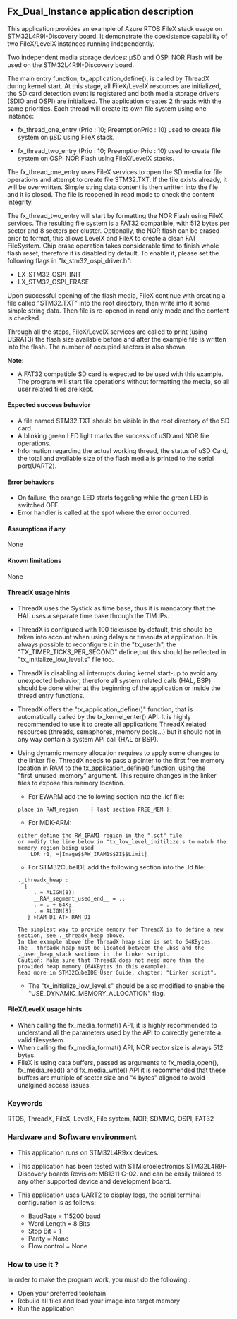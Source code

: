 ##  <b>Fx_Dual_Instance application description</b>

This application provides an example of Azure RTOS FileX stack usage on STM32L4R9I-Discovery board. It demonstrate the coexistence capability of two FileX/LevelX instances running independently.

Two independent media storage devices: µSD and OSPI NOR Flash will be used on the STM32L4R9I-Discovery board.

The main entry function, tx_application_define(), is called by ThreadX during kernel start. At this stage, all FileX/LevelX resources are initialized, the SD card detection event is registered and both media storage drivers (SDIO and OSPI) are initialized.
The application creates 2 threads with the same priorities. Each thread will create its own file system using one instance:

  - fx_thread_one_entry (Prio : 10; PreemptionPrio : 10) used to create file system on µSD using FileX stack.

  - fx_thread_two_entry (Prio : 10; PreemptionPrio : 10) used to create file system on OSPI NOR Flash using FileX/LevelX stacks.

The fx_thread_one_entry uses FileX services to open the SD media for file operations and attempt to create file STM32.TXT. If the file exists already, it will be overwritten.
Simple string data content is then written into the file and it is closed. The file is reopened in read mode to check the content integrity.

The fx_thread_two_entry will start by formatting the NOR Flash using FileX services. The resulting file system is a FAT32 compatible, with 512 bytes per sector and 8 sectors per cluster.
Optionally, the NOR flash can be erased prior to format, this allows LevelX and FileX to create a clean FAT FileSystem. Chip erase operation takes considerable time to finish whole flash reset, therefore it is disabled by default.
To enable it, please set the following flags in "lx_stm32_ospi_driver.h":

  - LX_STM32_OSPI_INIT
  - LX_STM32_OSPI_ERASE

Upon successful opening of the flash media, FileX continue with creating a file called "STM32.TXT" into the root directory, then write into it some simple string data. Then file is re-opened in read only mode and the content is checked.

Through all the steps, FileX/LevelX services are called to print (using USRAT3) the flash size available before and after the example file is written into the flash. The number of occupied sectors is also shown.

<b>Note</b>:
  - A FAT32 compatible SD card is expected to be used with this example. The program will start file operations without formatting the media, so all user related files are kept.

#### <b>Expected success behavior</b>

  - A file named STM32.TXT should be visible in the root directory of the SD card.
  - A blinking green LED light marks the success of uSD and NOR file operations.
  - Information regarding the actual working thread, the status of uSD Card, the total and available size of the flash media is printed to the serial port(UART2).

#### <b> Error behaviors</b>

  - On failure, the orange LED starts toggeling while the green LED is switched OFF.
  - Error handler is called at the spot where the error occurred.

#### <b>Assumptions if any</b>
None

#### <b>Known limitations</b>
None

#### <b>ThreadX usage hints</b>

 - ThreadX uses the Systick as time base, thus it is mandatory that the HAL uses a separate time base through the TIM IPs.
 - ThreadX is configured with 100 ticks/sec by default, this should be taken into account when using delays or timeouts at application. It is always possible to reconfigure it in the "tx_user.h", the "TX_TIMER_TICKS_PER_SECOND" define,but this should be reflected in "tx_initialize_low_level.s" file too.
 - ThreadX is disabling all interrupts during kernel start-up to avoid any unexpected behavior, therefore all system related calls (HAL, BSP) should be done either at the beginning of the application or inside the thread entry functions.
 - ThreadX offers the "tx_application_define()" function, that is automatically called by the tx_kernel_enter() API.
   It is highly recommended to use it to create all applications ThreadX related resources (threads, semaphores, memory pools...)  but it should not in any way contain a system API call (HAL or BSP).
 - Using dynamic memory allocation requires to apply some changes to the linker file.
   ThreadX needs to pass a pointer to the first free memory location in RAM to the tx_application_define() function,
   using the "first_unused_memory" argument.
   This require changes in the linker files to expose this memory location.
    + For EWARM add the following section into the .icf file:
     ```
	 place in RAM_region    { last section FREE_MEM };
	 ```
    + For MDK-ARM:
	```
    either define the RW_IRAM1 region in the ".sct" file
    or modify the line below in "tx_low_level_initilize.s to match the memory region being used
        LDR r1, =|Image$$RW_IRAM1$$ZI$$Limit|
	```
    + For STM32CubeIDE add the following section into the .ld file:
	```
    ._threadx_heap :
      {
         . = ALIGN(8);
         __RAM_segment_used_end__ = .;
         . = . + 64K;
         . = ALIGN(8);
       } >RAM_D1 AT> RAM_D1
	```

       The simplest way to provide memory for ThreadX is to define a new section, see ._threadx_heap above.
       In the example above the ThreadX heap size is set to 64KBytes.
       The ._threadx_heap must be located between the .bss and the ._user_heap_stack sections in the linker script.
       Caution: Make sure that ThreadX does not need more than the provided heap memory (64KBytes in this example).
       Read more in STM32CubeIDE User Guide, chapter: "Linker script".

    + The "tx_initialize_low_level.s" should be also modified to enable the "USE_DYNAMIC_MEMORY_ALLOCATION" flag.


#### <b>FileX/LevelX usage hints</b>

- When calling the fx_media_format() API, it is highly recommended to understand all the parameters used by the API to correctly generate a valid filesystem.
- When calling the fx_media_format() API, NOR sector size is always 512 bytes.
- FileX is using data buffers, passed as arguments to fx_media_open(), fx_media_read() and fx_media_write() API it is recommended that these buffers are multiple of sector size and "4 bytes" aligned to avoid unalgined access issues.


### <b>Keywords</b>

RTOS, ThreadX, FileX, LevelX, File system, NOR, SDMMC, OSPI, FAT32

### <b>Hardware and Software environment</b>

  - This application runs on STM32L4R9xx devices.
  - This application has been tested with STMicroelectronics STM32L4R9I-Discovery boards Revision: MB1311 C-02.
    and can be easily tailored to any other supported device and development board.

  - This application uses UART2 to display logs, the serial terminal configuration is as follows:
      - BaudRate = 115200 baud
      - Word Length = 8 Bits
      - Stop Bit = 1
      - Parity = None
      - Flow control = None

###  <b>How to use it ?</b>

In order to make the program work, you must do the following :

  - Open your preferred toolchain
  - Rebuild all files and load your image into target memory
  - Run the application
